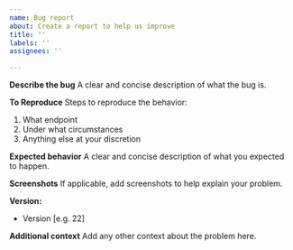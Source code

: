 ```yaml
---
name: Bug report
about: Create a report to help us improve
title: ''
labels: ''
assignees: ''

---
```


**Describe the bug**
A clear and concise description of what the bug is.

**To Reproduce**
Steps to reproduce the behavior:
1. What endpoint
2. Under what circumstances
3. Anything else at your discretion

**Expected behavior**
A clear and concise description of what you expected to happen.

**Screenshots**
If applicable, add screenshots to help explain your problem.

**Version:**
 - Version [e.g. 22]

**Additional context**
Add any other context about the problem here.
